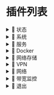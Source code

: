 # 插件列表

<details>
  <summary>📁 状态</summary>
  
  - 概览
  - 防火墙
  - 路由表
  - 系统日志
  - 内核日志
  - 系统进程
  - 实时信息
  - 实时监控
  - WireGuard 状态
  - 联机用户
  - 负载均衡
  - 释放内存

</details>

<details>
  <summary>📁 系统</summary>

  - 系统
  - 管理权
  - 中断均衡器
  - TTYD 终端
  - 软件包
  - 启动项
  - 计划任务
  - 挂载点
  - 磁盘管理
  - LED 配置
  - 备份/升级
  - 自定义命令
  - 定时重启
  - 文件传输
  - CPU 性能优化调节
  - Design 主题设置
  - Argon 主题设置
  - 重启
  - 关机
  
</details>

<details>
  <summary>📁 服务</summary>

  - PassWall
  - ShadowSocksR Plus+
  - AdGuard Home
  - BearDropper
  - 应用过滤
  - 全能推送
  - MosDNS
  - 上网时间控制
  - OpenClash
  - DDNS-GO
  - DAED
  - SmartDNS
  - WatchCat
  - 网络唤醒
  - Frps
  - AirPlay 2 音频接收器
  - HAProxy
  - Tinyproxy
  - UPnP
  - Frp 内网穿透
  - uHTTPd
  - udpxy
  - KMS 服务器
  - Nps 内网穿透
  - MWAN3 分流助手

</details>

<details>
  <summary>📁 Docker</summary>

  - 概览
  - 容器
  - 镜像
  - 网络
  - 存储卷
  - 事件
  - 配置

</details>

<details>
  <summary>📁 网络存储</summary>

  - 文件浏览器
  - Syncthing
  - Alist 文件列表
  - qBittorrent
  - USB 打印服务器
  - 硬盘休眠
  - miniDLNA
  - FTP 服务器
  - 网络共享
  - MJPG-streamer
  - Aria2 配置
  - Rclone

</details>

<details>
  <summary>📁 VPN</summary>

  - V2ray 服务器
  - N2N VPN
  - IPSec VPN 服务器
  - SoftEther VPN 服务器
  - PPTP VPN 服务器
  - ZeroTier

</details>

<details>
  <summary>📁 网络</summary>

  - 接口
  - DHCP/DNS
  - 主机名
  - IP/MAC 绑定
  - 静态路由
  - QOS Nftables 版
  - 防火墙
  - 网络诊断
  - Socat
  - Turbo ACC 网络加速
  - 多线多拨
  - 负载均衡

</details>

<details>
  <summary>📁 带宽监控</summary>

  - 显示
  - 配置
  - 备份
  - 实时流量监测

</details>

<details>
  <summary>📁 退出</summary>

  - 啥也没有

</details>